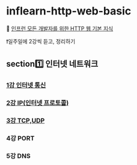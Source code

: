 # inflearn-http-web-basic

🔗 [인프런 모든 개발자를 위한 HTTP 웹 기본 지식](https://www.inflearn.com/course/http-%EC%9B%B9-%EB%84%A4%ED%8A%B8%EC%9B%8C%ED%81%AC/dashboard)

❗️일주일에 2강씩 듣고, 정리하기 
<br>

## section1️⃣ 인터넷 네트워크
### [1강 인터넷 통신](https://github.com/dmswl0311/inflearn-http-web-basic/blob/main/section1/1.%EC%9D%B8%ED%84%B0%EB%84%B7%20%ED%86%B5%EC%8B%A0.md)
### [2강 IP(인터넷 프로토콜)](https://github.com/dmswl0311/inflearn-http-web-basic/blob/main/section1/2.IP(%EC%9D%B8%ED%84%B0%EB%84%B7%20%ED%94%84%EB%A1%9C%ED%86%A0%EC%BD%9C).md)
### [3강 TCP,UDP](https://github.com/dmswl0311/inflearn-http-web-basic/blob/main/section1/3.TCP%2CUDP.md)
### 4강 PORT
### 5강 DNS
<br>
